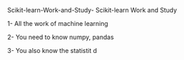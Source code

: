    Scikit-learn-Work-and-Study-
Scikit-learn Work and Study 

1- All the work of machine learning

2- You need to know numpy, pandas
        
3- You also know the statistit                                             d             
                              
                                                     
                
                                                      
                                    
                                              
                                              
                                         
                   
                           
